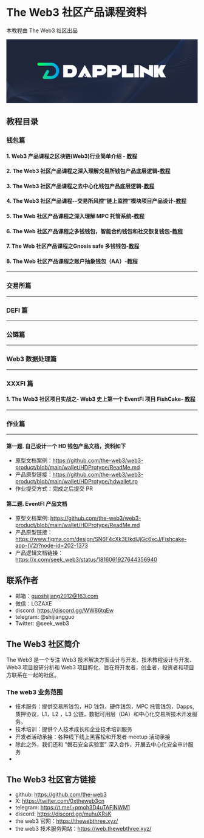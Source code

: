 # The Web3 社区产品课程资料

本教程由 The Web3 社区出品

[![DappLink](https://raw.githubusercontent.com/eniac-x-labs/.github/main/profile/dapplink.jpeg)](https://www.dapplink.xyz/zh)


## 教程目录

### 钱包篇

#### 1. Web3 产品课程之区块链(Web3)行业简单介绍 - [教程](https://github.com/the-web3/web3-product/blob/main/Introduction/ReadMe.md)
#### 2. The Web3 社区产品课程之深入理解交易所钱包产品底层逻辑-[教程](https://github.com/the-web3/web3-product/blob/main/wallet/exchange-wallet/ReadMe.md)
#### 3. The Web3 社区产品课程之去中心化钱包产品底层逻辑-[教程](https://github.com/the-web3/web3-product/blob/main/wallet/hd-wallet/ReadMe.md)
#### 4. The Web3 社区产品课程--交易所风控“链上监控”模块项目产品设计-[教程](https://github.com/the-web3/web3-product/blob/main/wallet/monitor/ReadMe.md)
#### 5. The Web 社区产品课程之深入理解 MPC 托管系统-[教程]()
#### 6. The Web 社区产品课程之多钱钱包，智能合约钱包和社交恢复钱包-[教程]()
#### 7. The Web 社区产品课程之Gnosis safe 多钱钱包-[教程]()
#### 8. The Web 社区产品课程之账户抽象钱包（AA）-[教程]()

------------------------------------------------------------------------------------------------------------------------------

### 交易所篇

------------------------------------------------------------------------------------------------------------------------------


### DEFI 篇

------------------------------------------------------------------------------------------------------------------------------

### 公链篇

------------------------------------------------------------------------------------------------------------------------------

### Web3 数据处理篇

------------------------------------------------------------------------------------------------------------------------------

### XXXFI 篇
#### 1. The Web3 社区项目实战之- Web3 史上第一个  EventFi 项目 FishCake- [教程](https://x.com/seek_web3/status/1816061927644356940)


------------------------------------------------------------------------------------------------------------------------------



### 作业篇
------------------------------------------------------------------------------------------------------------------------------
#### 第一题. 自己设计一个 HD 钱包产品文档，资料如下
- 原型文档案例：https://github.com/the-web3/web3-product/blob/main/wallet/HDProtype/ReadMe.md
- 产品原型链接：https://github.com/the-web3/web3-product/blob/main/wallet/HDProtype/hdwallet.rp
- 作业提交方式：完成之后提交 PR 


#### 第二题. EventFI 产品文档
- 原型文档案例: https://github.com/the-web3/web3-product/blob/main/wallet/HDProtype/ReadMe.md
- 产品原型链接：https://www.figma.com/design/SN6F4cXk3EIkdlJjGc6xcJ/Fishcake-app-(V2)?node-id=202-1373
- 产品逻辑文档链接：https://x.com/seek_web3/status/1816061927644356940

## 联系作者

- 邮箱：guoshijiang2012@163.com
- 微信：LGZAXE
- discord: https://discord.gg/WW86tqEw
- telegram: @shijiangguo
- Twitter: @seek_web3


## The Web3 社区简介
The Web3 是一个专注 Web3 技术解决方案设计与开发、技术教程设计与开发、Web3 项目投研分析和 Web3 项目孵化，旨在将开发者，创业者，投资者和项目方联系在一起的社区。

### The web3 业务范围

- 技术服务：提供交易所钱包，HD 钱包，硬件钱包，MPC 托管钱包，Dapps,  质押协议，L1，L2 ，L3 公链，数据可用层（DA）和中心化交易所技术开发服务。
- 技术培训：提供个人技术成长和企业技术培训服务
- 开发者活动承接：各种线下线上黑客松和开发者 meetup 活动承接
- 除此之外，我们还和 "磐石安全实验室" 深入合作，开展去中心化安全审计服务
- 
## The Web3 社区官方链接
- github: https://github.com/the-web3
- X: https://twitter.com/0xtheweb3cn
- telegram: https://t.me/+pmoh3D4uTAFjNWM1
- discord:  https://discord.gg/muhuXRsK
- the web3 官网：https://thewebthree.xyz/
- the web3 技术服务网站：https://web.thewebthree.xyz/

